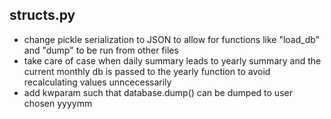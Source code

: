 ## structs.py

- change pickle serialization to JSON to allow for functions like "load_db" and "dump" to be run from other files
- take care of case when daily summary leads to yearly summary and the current monthly db is passed to the yearly function to avoid recalculating values unncecessarily
- add kwparam such that database.dump() can be dumped to user chosen yyyymm